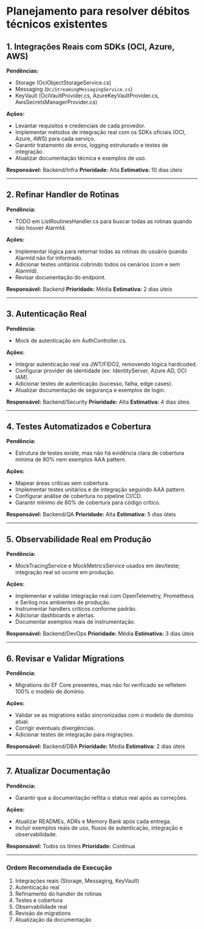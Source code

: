 # Planejamento para resolver débitos técnicos existentes

## 1. Integrações Reais com SDKs (OCI, Azure, AWS)

**Pendências:**

- Storage (OciObjectStorageService.cs)
- Messaging (`OciStreamingMessagingService.cs`)
- KeyVault (OciVaultProvider.cs, AzureKeyVaultProvider.cs, AwsSecretsManagerProvider.cs)

**Ações:**

- Levantar requisitos e credenciais de cada provedor.
- Implementar métodos de integração real com os SDKs oficiais (OCI, Azure, AWS) para cada serviço.
- Garantir tratamento de erros, logging estruturado e testes de integração.
- Atualizar documentação técnica e exemplos de uso.

**Responsável:** Backend/Infra
**Prioridade:** Alta
**Estimativa:** 10 dias úteis

---

## 2. Refinar Handler de Rotinas

**Pendência:**

- TODO em ListRoutinesHandler.cs para buscar todas as rotinas quando não houver AlarmId.

**Ações:**

- Implementar lógica para retornar todas as rotinas do usuário quando AlarmId não for informado.
- Adicionar testes unitários cobrindo todos os cenários (com e sem AlarmId).
- Revisar documentação do endpoint.

**Responsável:** Backend
**Prioridade:** Média
**Estimativa:** 2 dias úteis

---

## 3. Autenticação Real

**Pendência:**

- Mock de autenticação em AuthController.cs.

**Ações:**

- Integrar autenticação real via JWT/FIDO2, removendo lógica hardcoded.
- Configurar provider de identidade (ex: IdentityServer, Azure AD, OCI IAM).
- Adicionar testes de autenticação (sucesso, falha, edge cases).
- Atualizar documentação de segurança e exemplos de login.

**Responsável:** Backend/Security
**Prioridade:** Alta
**Estimativa:** 4 dias úteis

---

## 4. Testes Automatizados e Cobertura

**Pendência:**

- Estrutura de testes existe, mas não há evidência clara de cobertura mínima de 80% nem exemplos AAA pattern.

**Ações:**

- Mapear áreas críticas sem cobertura.
- Implementar testes unitários e de integração seguindo AAA pattern.
- Configurar análise de cobertura no pipeline CI/CD.
- Garantir mínimo de 80% de cobertura para código crítico.

**Responsável:** Backend/QA
**Prioridade:** Alta
**Estimativa:** 5 dias úteis

---

## 5. Observabilidade Real em Produção

**Pendência:**

- MockTracingService e MockMetricsService usados em dev/teste; integração real só ocorre em produção.

**Ações:**

- Implementar e validar integração real com OpenTelemetry, Prometheus e Serilog nos ambientes de produção.
- Instrumentar handlers críticos conforme padrão.
- Adicionar dashboards e alertas.
- Documentar exemplos reais de instrumentação.

**Responsável:** Backend/DevOps
**Prioridade:** Média
**Estimativa:** 3 dias úteis

---

## 6. Revisar e Validar Migrations

**Pendência:**

- Migrations do EF Core presentes, mas não foi verificado se refletem 100% o modelo de domínio.

**Ações:**

- Validar se as migrations estão sincronizadas com o modelo de domínio atual.
- Corrigir eventuais divergências.
- Adicionar testes de integração para migrações.

**Responsável:** Backend/DBA
**Prioridade:** Média
**Estimativa:** 2 dias úteis

---

## 7. Atualizar Documentação

**Pendência:**

- Garantir que a documentação reflita o status real após as correções.

**Ações:**

- Atualizar READMEs, ADRs e Memory Bank após cada entrega.
- Incluir exemplos reais de uso, fluxos de autenticação, integração e observabilidade.

**Responsável:** Todos os times
**Prioridade:** Contínua

---

### **Ordem Recomendada de Execução**

1. Integrações reais (Storage, Messaging, KeyVault)
2. Autenticação real
3. Refinamento do handler de rotinas
4. Testes e cobertura
5. Observabilidade real
6. Revisão de migrations
7. Atualização da documentação

